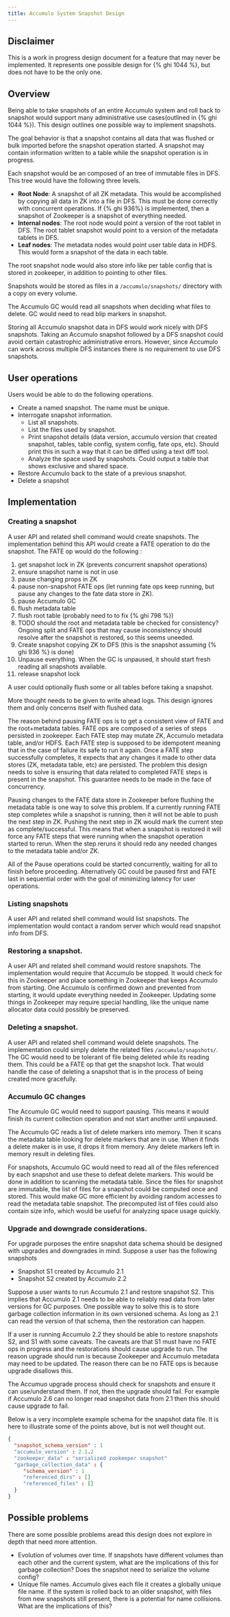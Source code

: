 ```yaml
---
title: Accumulo System Snapshot Design
---
```


## Disclaimer

This is a work in progress design document for a feature that may never be
implemented.  It represents one possible design for {% ghi 1044 %}, but does
not have to be the only one.

## Overview

Being able to take snapshots of an entire Accumulo system and roll back to
snapshot would support many administrative use cases(outlined in
{% ghi 1044 %}).  This design outlines one possible way to implement snapshots.

The goal behavior is that a snapshot contains all data that was flushed or bulk
imported before the snapshot operation started.  A snapshot may contain
information written to a table while the snapshot operation is in progress.

Each snapshot would be an composed of an tree of immutable files in DFS.  This
tree would have the following three levels.

 * **Root Node**: A snapshot of all ZK metadata. This would be accomplished by
    copying all data in ZK into a file in DFS. This must be done correctly
    with concurrent operations. If {% ghi 936%} is implemented, then a
    snapshot of Zookeeper is a snapshot of everything needed.
 * **Internal nodes**: The root node would point a version of the root tablet in
    DFS. The root tablet snapshot would point to a version of the metadata
    tablets in DFS.
 * **Leaf nodes**:  The metadata nodes would point user table data in HDFS.
    This would form a snapshot of the data in each table.

The root snapshot node would also store info like per table config that is
stored in zookeeper, in addition to pointing to other files.

Snapshots would be stored as files in a `/accumulo/snapshots/` directory with a
copy on every volume.

The Accumulo GC would read all snapshots when deciding what files to delete. GC
would need to read blip markers in snapshot.

Storing all Accumulo snapshot data in DFS would work nicely with DFS snapshots.
Taking an Accumulo snapshot followed by a DFS snapshot could avoid certain
catastrophic administrative errors.  However, since Accumulo can work across
multiple DFS instances there is no requirement to use DFS snapshots.

## User operations

Users would be able to do the following operations.

 * Create a named snapshot.  The name must be unique.
 * Interrogate snapshot information.
   * List all snapshots.
   * List the files used by snapshot.
   * Print snapshot details (data version, accumulo version that created
     snapshot, tables, table config, system config, fate ops, etc). Should
     print this in such a way that it can be diffed using a text diff tool.
   * Analyze the space used by snapshots.  Could output a table that shows exclusive and shared space.
 * Restore Accumulo back to the state of a previous snapshot.
 * Delete a snapshot

## Implementation

### Creating a snapshot

A user API and related shell command would create snapshots.  The
implementation behind this API would create a FATE operation to do the
snapshot. The FATE op would do the following :

 1. get snapshot lock in ZK (prevents concurrent snapshot operations)
 1. ensure snapshot name is not in use
 1. pause changing props in ZK
 1. pause non-snapshot FATE ops (let running fate ops keep running, but pause
    any changes to the fate data store in ZK). 
 1. pause Accumulo GC
 1. flush metadata table
 1. flush root table (probably need to to fix {% ghi 798 %})
 1. TODO should the root and metadata table be checked for consistency?
    Ongoing split and FATE ops that may cause inconsistency should resolve after
    the snapshot is restored, so this seems uneeded.
 1. Create snapshot copying ZK to DFS (this is the snapshot assuming 
    {% ghi 936 %} is done)
 1. Unpause everything. When the GC is unpaused, it should start fresh reading
    all snapshots available.
 1. release snapshot lock

A user could optionally flush some or all tables before taking a snapshot.

More thought needs to be given to write ahead logs.  This design ignores them
and only concerns itself with flushed data.

The reason behind pausing FATE ops is to get a consistent view of FATE and the
root+metadata tables.  FATE ops are composed of a series of steps persisted in
zookeeper.  Each FATE step may mutate ZK, Accumulo metadata table, and/or HDFS.
Each FATE step is supposed to be idempotent meaning that in the case of failure
its safe to run it again.  Once a FATE step successfully completes, it expects
that any changes it made to other data stores (ZK, metadata table, etc) are
persisted.  The problem this design needs to solve is ensuring that data
related to completed FATE steps is present in the snapshot.  This guarantee
needs to be made in the face of concurrency.

Pausing changes to the FATE data store in Zookeeper before flushing the
metadata table is one way to solve this problem.  If a currently running FATE
step completes while a snapshot is running, then it will not be able to push
the next step in ZK. Pushing the next step in ZK would mark the current step as
complete/successful. This means that when a snapshot is restored it will force
any FATE steps that were running when the snapshot operation started to rerun.
When the step reruns it should redo any needed changes to the metadata table
and/or ZK.

All of the Pause operations could be started concurrently, waiting for all to
finish before proceeding.  Alternatively GC could be paused first and FATE last
in sequential order with the goal of minimizing latency for user operations.

### Listing snapshots

A user API and related shell command would list snapshots.  The implementation
would contact a random server which would read snapshot info from DFS.

### Restoring a snapshot.

A user API and related shell command would restore snapshots.  The
implementation would require that Accumulo be stopped.  It would check for this
in Zookeeper and place something in Zookeeper that keeps Accumulo from
starting.  One Accumulo is confirmed down and prevented from starting, it would
update everything needed in Zookeeper.   Updating some things in Zookeeper may
require special handling, like the unique name allocator data could possibly be
preserved.

### Deleting a snapshot.

A user API and related shell command would delete snapshots.  The
implementation could simply delete the related files `/accumulo/snapshots/`.
The GC would need to be tolerant of file being deleted while its reading them.
This could be a FATE op that get the snapshot lock.  That would handle the
case of deleting a snapshot that is in the process of being created more
gracefully.


### Accumulo GC changes

The Accumulo GC would need to support pausing.  This means it would finish its
current collection operation and not start another until unpaused.

The Accumulo GC reads a list of delete markers into memory.  Then it scans the
metadata table looking for delete markers that are in use.  When it finds a
delete maker is in use, it drops it from memory.  Any delete markers left in
memory result in deleting files.

For snapshots, Accumulo GC would need to read all of the files referenced by
each snapshot and use these to defeat delete markers.  This would be done in
addition to scanning the metadata table.  Since the files for snapshot are
immutable, the list of files for a snapshot could be computed once and stored.
This would make GC more efficient by avoiding random accesses to read the
metadata table snapshot.  The precomputed list of files could also contain size
info, which would be useful for analyzing space usage quickly.

### Upgrade and downgrade considerations.

For upgrade purposes the entire snapshot data schema should be designed with
upgrades and downgrades in mind. Suppose a user has the following snapshots

 * Snapshot S1 created by Accumulo 2.1
 * Snapshot S2 created by Accumulo 2.2

Suppose a user wants to run Accumulo 2.1 and restore snapshot S2.   This
implies that Accumulo 2.1 needs to be able to reliably read data from later
versions for GC purposes.  One possible way to solve this is to store garbage
collection information in its own versioned schema.  As long as 2.1 can read
the version of that schema, then the restoration can happen.

If a user is running Accumulo 2.2 they should be able to restore snapshots S2,
and S1 with some caveats.  The caveats are that S1 must have no FATE ops in
progress and the restorations should cause upgrade to run.  The reason upgrade
should run is because Zookeeper and Accumulo metadata may need to be updated.
The reason there can be no FATE ops is because upgrade disallows this.

The Accumuo upgrade process should check for snapshots and ensure it can
use/understand them.  If not, then the upgrade should fail.  For example if
Accumulo 2.6 can no longer read snapshot data from 2.1 then this should cause
upgrade to fail.

Below is a very incomplete example schema for the snapshot data file. It is
here to illustrate some of the points above, but is not well thought out.

```json
{
  "snapshot_schema_version" : 1
  "accumulo_version" : 2.1.2
  "zookeeper_data" : "serialized zookeeper snapshot"
  "garbage_collection_data" : {
     "schema_version" : 1
     "referenced_dirs" : []
     "referenced_files" : []
  }
}
```

## Possible problems

There are some possible problems aread this design does not explore in depth
that need more attention.

 * Evolution of volumes over time.  If snapshots have different volumes than
   each other and the current system, what are the implications of this for
   garbage collection?  Does the snapshot need to serialize the volume config?
 * Unique file names.  Accumulo gives each file it creates a globally unique
   file name.  If the system is rolled back to an older snapshot, with files
   from new snapshots still present, there is a potential for name collisions.
   What are the implications of this?
